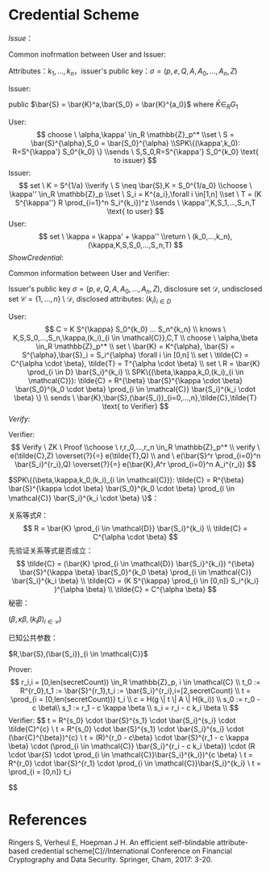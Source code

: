 # Credential Scheme

$Issue$：

Common inofrmation between User and Issuer:

Attributes：$k_1,...,k_n$，issuer's public key：$\sigma = (p,e,Q,A,A_0,...,A_n,Z)$

Issuer:

public $\bar{S} = \bar{K}^a,\bar{S_0} = \bar{K}^{a_0}$ where $\bar{K} \in_R G_1$

User:
$$
choose \ \alpha,\kappa' \in_R \mathbb{Z}_p^* \\set \ S = \bar{S}^{\alpha},S_0 = \bar{S_0}^{\alpha} \\SPK\{(\kappa',k_0): R=S^{\kappa'} S_0^{k_0} \} \\sends \ S,S_0,R=S^{\kappa'} S_0^{k_0} \text{ to issuer}
$$
Issuer:
$$
set \ K = S^{1/a} \\verify \ S \neq \bar{S},K = S_0^{1/a_0} \\choose \ \kappa'' \in_R \mathbb{Z}_p \\set \ S_i = K^{a_i},\forall i \in[1,n] \\set \ T = (K S^{\kappa''} R \prod_{i=1}^n S_i^{k_i})^z \\sends \ \kappa'',K,S_1,...,S_n,T \text{ to user}
$$
User:
$$
set \ \kappa = \kappa' + \kappa'' \\return \ (k_0,...,k_n),(\kappa,K,S,S_0,...,S_n,T)
$$
$ShowCredential$:

Common information between User and Verifier:

Issuer's public key $\sigma = (p,e,Q,A,A_0,...,A_n,Z)$, disclosure set $\mathcal{D}$, undisclosed set $\mathcal{C} = \{1,...,n \} \setminus \mathcal{D}$, disclosed attributes: $(k_i)_{i \in D}$

User:
$$
C = K S^{\kappa} S_0^{k_0} ... S_n^{k_n} \\
knows \ K,S,S_0,...,S_n,\kappa,(k_i)_{i \in \mathcal{C}},C,T \\
choose \ \alpha,\beta \in_R \mathbb{Z}_p^* \\
set \ \bar{K} = K^{\alpha}, \bar{S} = S^{\alpha},\bar{S}_i = S_i^{\alpha} \forall i \in [0,n] \\
set \ \tilde{C} = C^{\alpha \cdot \beta}, \tilde{T} = T^{\alpha \cdot \beta} \\
set \ R = \bar{K} \prod_{i \in D} \bar{S_i}^{k_i} \\
SPK\{(\beta,\kappa,k_0,(k_i)_{i \in \mathcal{C}}): \tilde{C} = R^{\beta} \bar{S}^{\kappa \cdot \beta} \bar{S_0}^{k_0 \cdot \beta} \prod_{i \in \mathcal{C}} \bar{S_i}^{k_i \cdot \beta} \} \\
sends \ \bar{K},\bar{S},(\bar{S_i})_{i=0,...,n},\tilde{C},\tilde{T} \text{ to Verifier}
$$
$Verify$:

Verifier:
$$
Verify \ ZK \ Proof \\choose \ r,r_0,...,r_n \in_R \mathbb{Z}_p^* \\
verify \ e(\tilde{C},Z) \overset{?}{=} e(\tilde{T},Q) \\
and \ e(\bar{S}^r \prod_{i=0}^n \bar{S_i}^{r_i},Q) \overset{?}{=} e(\bar{K},A^r \prod_{i=0}^n A_i^{r_i})
$$





$SPK\{(\beta,\kappa,k_0,(k_i)_{i \in \mathcal{C}}): \tilde{C} = R^{\beta} \bar{S}^{\kappa \cdot \beta} \bar{S_0}^{k_0 \cdot \beta} \prod_{i \in \mathcal{C}} \bar{S_i}^{k_i \cdot \beta} \}$：

关系等式$R$：
$$
R = \bar{K} \prod_{i \in \mathcal{D}} \bar{S_i}^{k_i} \\
\tilde{C} = C^{\alpha \cdot \beta}
$$
先验证关系等式是否成立：
$$
\tilde{C} = (\bar{K} \prod_{i \in \mathcal{D}} \bar{S_i}^{k_i}) ^{\beta} \bar{S}^{\kappa \beta} \bar{S_0}^{k_0 \beta} \prod_{i \in \mathcal{C}} \bar{S_i}^{k_i \beta} \\
\tilde{C} = (K S^{\kappa} \prod_{i \in [0,n]} S_i^{k_i} )^{\alpha \beta} \\
\tilde{C} = C^{\alpha \beta}
$$
秘密：

$(\beta,\kappa \beta,(k_i \beta)_{i \in \mathcal{C}})$

已知公共参数：

$R,\bar{S},(\bar{S_i})_{i \in \mathcal{C}}$

Prover:
$$
r_i,i = [0,len(secretCount)) \in_R \mathbb{Z}_p, i \in \mathcal{C} \\
t_0 := R^{r_0},t_1 := \bar{S}^{r_1},t_i := \bar{S_i}^{r_i},i=[2,secretCount) \\
t = \prod_{i = [0,len(secretCount))} t_i \\
c = H(g \| t \| A \| H(k_i)) \\
s_0 := r_0 - c \beta\\
s_1 := r_1 - c \kappa \beta \\
s_i = r_i - c k_i \beta \\
$$
Verifier:
$$
t = R^{s_0} \cdot \bar{S}^{s_1} \cdot \bar{S_i}^{s_i} \cdot \tilde{C}^{c} \\
t = R^{s_0} \cdot \bar{S}^{s_1} \cdot \bar{S_i}^{s_i} \cdot (\bar{C}^{\beta})^{c} \\
t = (R)^{r_0 - c\beta} \cdot \bar{S}^{r_1 - c \kappa \beta} \cdot (\prod_{i \in \mathcal{C}} \bar{S_i}^{r_i - c k_i \beta}) \cdot (R \cdot \bar{S} \cdot \prod_{i \in \mathcal{C}}\bar{S_i}^{k_i})^{c \beta} \\
t = R^{r_0} \cdot \bar{S}^{r_1} \cdot \prod_{i \in \mathcal{C}}\bar{S_i}^{k_i} \\
t = \prod_{i = [0,n]} t_i
$$

# References

Ringers S, Verheul E, Hoepman J H. An efficient self-blindable attribute-based credential scheme[C]//International Conference on Financial Cryptography and Data Security. Springer, Cham, 2017: 3-20.